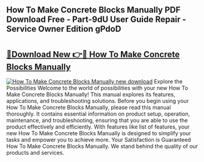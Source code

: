 ## How To Make Concrete Blocks Manually PDF Download Free - Part-9dU User Guide Repair - Service Owner Edition gPdoD

# <h2><a href="http://bc29780.oget.top/?id=How+To+Make+Concrete+Blocks+Manually">🔗Download New 👉🔴 How To Make Concrete Blocks Manually</a></h2>

[![How To Make Concrete Blocks Manually new download](https://i.imgur.com/5g1atiW.png)](http://bc29780.oget.top/?id=How+To+Make+Concrete+Blocks+Manually)
Explore the Possibilities Welcome to the world of possibilities with your new How To Make Concrete Blocks Manually! This manual explores its features, applications, and troubleshooting solutions. Before you begin using your How To Make Concrete Blocks Manually, please read this manual thoroughly. It contains essential information on product setup, operation, maintenance, and troubleshooting, ensuring that you are able to use the product effectively and efficiently. With features like list of features, your new How To Make Concrete Blocks Manually is designed to simplify your tasks and empower you to achieve more. Your Satisfaction is Guaranteed How To Make Concrete Blocks Manually. We stand behind the quality of our products and services.
